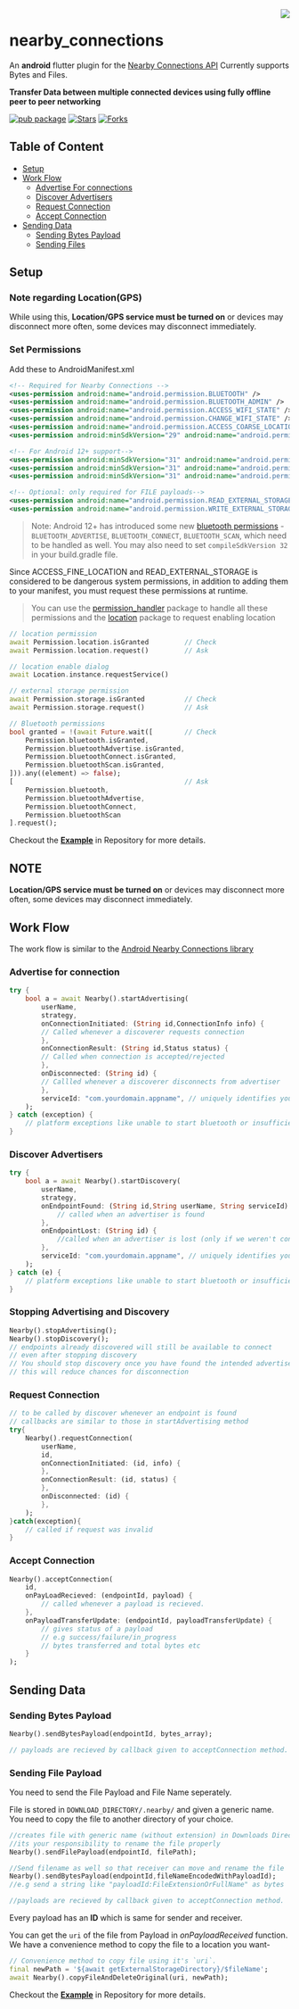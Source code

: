 <img src="https://developers.google.com/nearby/images/nearby_logo.svg" align="right">

# nearby_connections

An **android** flutter plugin for the [Nearby Connections API](https://developers.google.com/nearby/connections/overview)
Currently supports Bytes and Files.

**Transfer Data between multiple connected devices using fully offline peer to peer networking**

[![pub package](https://img.shields.io/pub/v/nearby_connections.svg)](https://pub.dartlang.org/packages/nearby_connections)
[![Stars](https://img.shields.io/github/stars/mannprerak2/nearby_connections?logo=github&style=flat&color=green)](https://github.com/mannprerak2/nearby_connections)
[![Forks](https://img.shields.io/github/forks/mannprerak2/nearby_connections?logo=github&style=flat&color=purple)](https://github.com/mannprerak2/nearby_connections)
## Table of Content
* [Setup](#setup)
* [Work Flow](#work-flow)
    * [Advertise For connections](#advertise-for-connection)
    * [Discover Advertisers](#discover-advertisers)
    * [Request Connection](#request-connection)
    * [Accept Connection](#accept-connection)
* [Sending Data](#sending-data)
    * [Sending Bytes Payload](#sending-bytes-payload)
    * [Sending Files](#sending-file-payload)

## Setup

### Note regarding Location(GPS)
While using this,
**Location/GPS service must be turned on** or devices may disconnect
more often, some devices may disconnect immediately.

### Set Permissions
Add these to AndroidManifest.xml
```xml
<!-- Required for Nearby Connections -->
<uses-permission android:name="android.permission.BLUETOOTH" />
<uses-permission android:name="android.permission.BLUETOOTH_ADMIN" />
<uses-permission android:name="android.permission.ACCESS_WIFI_STATE" />
<uses-permission android:name="android.permission.CHANGE_WIFI_STATE" />
<uses-permission android:name="android.permission.ACCESS_COARSE_LOCATION" />
<uses-permission android:minSdkVersion="29" android:name="android.permission.ACCESS_FINE_LOCATION" />

<!-- For Android 12+ support-->
<uses-permission android:minSdkVersion="31" android:name="android.permission.BLUETOOTH_ADVERTISE" />
<uses-permission android:minSdkVersion="31" android:name="android.permission.BLUETOOTH_CONNECT" />
<uses-permission android:minSdkVersion="31" android:name="android.permission.BLUETOOTH_SCAN" />

<!-- Optional: only required for FILE payloads-->
<uses-permission android:name="android.permission.READ_EXTERNAL_STORAGE"/>
<uses-permission android:name="android.permission.WRITE_EXTERNAL_STORAGE"/>
```

> Note: Android 12+ has introduced some new [bluetooth permissions](https://developer.android.com/about/versions/12/features#bluetooth-permissions) - `BLUETOOTH_ADVERTISE`, `BLUETOOTH_CONNECT`, `BLUETOOTH_SCAN`, which need to be handled as well. You may also need to set `compileSdkVersion 32` in your build.gradle file.

Since ACCESS_FINE_LOCATION and READ_EXTERNAL_STORAGE is considered to be dangerous system permissions, in addition to adding them to your manifest, you must request these permissions at runtime.

> You can use the [permission_handler](https://pub.dev/packages/permission_handler) package to handle all these permissions and the [location](https://pub.dev/packages/location) package to request enabling location

```dart
// location permission
await Permission.location.isGranted         // Check
await Permission.location.request()         // Ask

// location enable dialog
await Location.instance.requestService()

// external storage permission
await Permission.storage.isGranted          // Check
await Permission.storage.request()          // Ask

// Bluetooth permissions
bool granted = !(await Future.wait([        // Check
    Permission.bluetooth.isGranted,
    Permission.bluetoothAdvertise.isGranted,
    Permission.bluetoothConnect.isGranted,
    Permission.bluetoothScan.isGranted,
])).any((element) => false);
[                                           // Ask
    Permission.bluetooth,
    Permission.bluetoothAdvertise,
    Permission.bluetoothConnect,
    Permission.bluetoothScan
].request();
```
Checkout the [**Example**](https://github.com/mannprerak2/nearby_connections/tree/master/example) in Repository for more details.

## NOTE

**Location/GPS service must be turned on** or devices may disconnect
more often, some devices may disconnect immediately.


## Work Flow

The work flow is similar to the [Android Nearby Connections library](https://developers.google.com/nearby/connections/overview)

### Advertise for connection
```dart
try {
    bool a = await Nearby().startAdvertising(
        userName,
        strategy,
        onConnectionInitiated: (String id,ConnectionInfo info) {
        // Called whenever a discoverer requests connection 
        },
        onConnectionResult: (String id,Status status) {
        // Called when connection is accepted/rejected
        },
        onDisconnected: (String id) {
        // Callled whenever a discoverer disconnects from advertiser
        },
        serviceId: "com.yourdomain.appname", // uniquely identifies your app
    );
} catch (exception) {
    // platform exceptions like unable to start bluetooth or insufficient permissions 
}
```
### Discover Advertisers
```dart
try {
    bool a = await Nearby().startDiscovery(
        userName,
        strategy,
        onEndpointFound: (String id,String userName, String serviceId) {
            // called when an advertiser is found
        },
        onEndpointLost: (String id) {
            //called when an advertiser is lost (only if we weren't connected to it )
        },
        serviceId: "com.yourdomain.appname", // uniquely identifies your app
    );
} catch (e) {
    // platform exceptions like unable to start bluetooth or insufficient permissions
}
```
### Stopping Advertising and Discovery
```dart
Nearby().stopAdvertising();
Nearby().stopDiscovery();
// endpoints already discovered will still be available to connect
// even after stopping discovery
// You should stop discovery once you have found the intended advertiser
// this will reduce chances for disconnection
```
### Request Connection
```dart
// to be called by discover whenever an endpoint is found
// callbacks are similar to those in startAdvertising method
try{ 
    Nearby().requestConnection(
        userName,
        id,
        onConnectionInitiated: (id, info) {
        },
        onConnectionResult: (id, status) {
        },
        onDisconnected: (id) {
        },
    );
}catch(exception){
    // called if request was invalid
}
```
### Accept Connection
```dart
Nearby().acceptConnection(
    id,
    onPayLoadRecieved: (endpointId, payload) {
        // called whenever a payload is recieved.
    },
    onPayloadTransferUpdate: (endpointId, payloadTransferUpdate) {
        // gives status of a payload
        // e.g success/failure/in_progress
        // bytes transferred and total bytes etc
    }
);
```
## Sending Data
### Sending Bytes Payload

```dart
Nearby().sendBytesPayload(endpointId, bytes_array);

// payloads are recieved by callback given to acceptConnection method.
```
### Sending File Payload
You need to send the File Payload and File Name seperately.

File is stored in `DOWNLOAD_DIRECTORY/.nearby/` and given a generic name.
You need to copy the file to another directory of your choice.

```dart
//creates file with generic name (without extension) in Downloads Directory
//its your responsibility to rename the file properly
Nearby().sendFilePayload(endpointId, filePath);

//Send filename as well so that receiver can move and rename the file
Nearby().sendBytesPayload(endpointId,fileNameEncodedWithPayloadId);
//e.g send a string like "payloadId:FileExtensionOrFullName" as bytes

//payloads are recieved by callback given to acceptConnection method.
```
Every payload has an **ID** which is same for sender and receiver.

You can get the `uri` of the file from Payload in *onPayloadReceived* function.
We have a convenience method to copy the file to a location you want-
```dart
// Convenience method to copy file using it's `uri`.
final newPath = '${await getExternalStorageDirectory}/$fileName';
await Nearby().copyFileAndDeleteOriginal(uri, newPath);
```

Checkout the [**Example**](https://github.com/mannprerak2/nearby_connections/tree/master/example) in Repository for more details.




